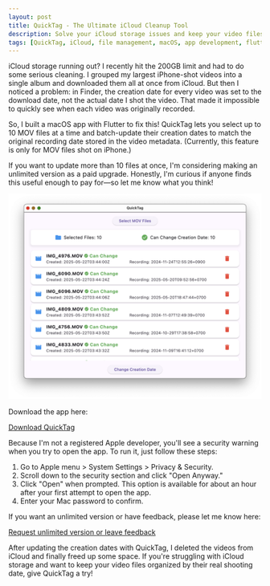 ```yaml
---
layout: post
title: QuickTag - The Ultimate iCloud Cleanup Tool
description: Solve your iCloud storage issues and keep your video files organized with QuickTag, a macOS app that restores the original creation date to your iPhone MOV videos.
tags: [QuickTag, iCloud, file management, macOS, app development, flutter, MOV, iPhone, video]
---
```


iCloud storage running out? I recently hit the 200GB limit and had to do some serious cleaning. I grouped my largest iPhone-shot videos into a single album and downloaded them all at once from iCloud. But then I noticed a problem: in Finder, the creation date for every video was set to the download date, not the actual date I shot the video. That made it impossible to quickly see when each video was originally recorded.

So, I built a macOS app with Flutter to fix this! QuickTag lets you select up to 10 MOV files at a time and batch-update their creation dates to match the original recording date stored in the video metadata. (Currently, this feature is only for MOV files shot on iPhone.)

If you want to update more than 10 files at once, I'm considering making an unlimited version as a paid upgrade. Honestly, I'm curious if anyone finds this useful enough to pay for—so let me know what you think!

![QuickTag Screenshot](/images/quicktag.png)

Download the app here:

[Download QuickTag](/files/QuickTag.zip)

Because I'm not a registered Apple developer, you'll see a security warning when you try to open the app. To run it, just follow these steps:

1. Go to Apple menu > System Settings > Privacy & Security.
2. Scroll down to the security section and click "Open Anyway."
3. Click "Open" when prompted. This option is available for about an hour after your first attempt to open the app.
4. Enter your Mac password to confirm.

If you want an unlimited version or have feedback, please let me know here:

[Request unlimited version or leave feedback](https://github.com/sebatyler/sebatyler.github.com/issues/new?labels=quicktag)

After updating the creation dates with QuickTag, I deleted the videos from iCloud and finally freed up some space. If you're struggling with iCloud storage and want to keep your video files organized by their real shooting date, give QuickTag a try!
